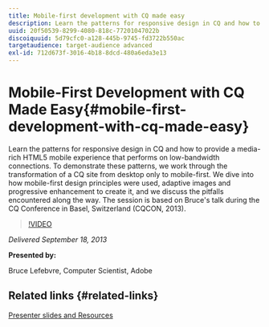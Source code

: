 ```yaml
---
title: Mobile-first development with CQ made easy
description: Learn the patterns for responsive design in CQ and how to provide a media-rich HTML5 mobile experience that performs on low-bandwidth connections. To demonstrate these patterns, we work through the transformation of a CQ site from desktop only to mobile-first. We dive into how mobile-first design principles were used, adaptive images and progressive enhancement to create it, and we discuss the pitfalls encountered along the way. The session is based on Bruce's talk during the CQ Conference in Basel, Switzerland (CQCON, 2013).
uuid: 20f50539-8299-4080-818c-77201047022b
discoiquuid: 5d79cfc0-a128-445b-9745-fd3722b550ac
targetaudience: target-audience advanced
exl-id: 712d673f-3016-4b18-8dcd-480a6eda3e13
---
```

# Mobile-First Development with CQ Made Easy{#mobile-first-development-with-cq-made-easy}

Learn the patterns for responsive design in CQ and how to provide a media-rich HTML5 mobile experience that performs on low-bandwidth connections. To demonstrate these patterns, we work through the transformation of a CQ site from desktop only to mobile-first. We dive into how mobile-first design principles were used, adaptive images and progressive enhancement to create it, and we discuss the pitfalls encountered along the way. The session is based on Bruce's talk during the CQ Conference in Basel, Switzerland (CQCON, 2013). 

>[!VIDEO](https://video.tv.adobe.com/v/19572/?quality=9)

*Delivered September 18, 2013*

**Presented by:**

Bruce Lefebvre, Computer Scientist, Adobe

## Related links {#related-links}

[Presenter slides and Resources](https://brucelefebvre.com/blog/2013/09/18/cq-gems-mobile-first-development/)

